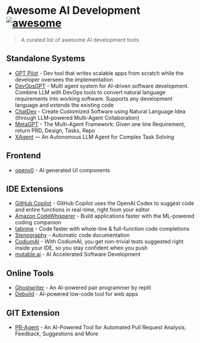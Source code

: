 # Awesome AI Development  [![awesome](https://cdn.rawgit.com/sindresorhus/awesome/master/media/badge.svg)](https://github.com/sindresorhus/awesome)

> A curated list of awesome AI development tools

## Standalone Systems
- [GPT Pilot](https://github.com/Pythagora-io/gpt-pilot) - Dev tool that writes scalable apps from scratch while the developer oversees the implementation
- [DevOpsGPT](https://github.com/kuafuai/DevOpsGPT) - Multi agent system for AI-driven software development. Combine LLM with DevOps tools to convert natural language requirements into working software. Supports any development language and extends the existing code
- [ChatDev](https://github.com/OpenBMB/ChatDev) - Create Customized Software using Natural Language Idea (through LLM-powered Multi-Agent Collaboration)
- [MetaGPT](https://github.com/geekan/MetaGPT) - The Multi-Agent Framework: Given one line Requirement, return PRD, Design, Tasks, Repo
- [XAgent](https://github.com/OpenBMB/XAgent) — An Autonomous LLM Agent for Complex Task Solving

## Frontend
- [openv0](https://github.com/raidendotai/openv0) - AI generated UI components 

## IDE Extensions
- [GitHub Copilot](https://github.com/features/copilot) - GitHub Copilot uses the OpenAI Codex to suggest code and entire functions in real-time, right from your editor
- [Amazon CodeWhisperer](https://aws.amazon.com/codewhisperer/) - Build applications faster with the ML-powered coding companion
- [tabnine](https://www.tabnine.com/) - Code faster with whole-line & full-function code completions
- [Stenography](https://stenography.dev/) - Automatic code documentation
- [CodiumAI](https://www.codium.ai/) - With CodiumAI, you get non-trivial tests suggested right inside your IDE, so you stay confident when you push
- [mutable.ai](https://mutable.ai/) - AI Accelerated Software Development

## Online Tools
- [Ghostwriter](https://replit.com/ai) - An AI-powered pair programmer by replit
- [Debuild](https://debuild.app/) - AI-powered low-code tool for web apps

## GIT Extension
- [PR-Agent](https://github.com/Codium-ai/pr-agent) - An AI-Powered Tool for Automated Pull Request Analysis, Feedback, Suggestions and More
